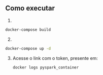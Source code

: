 ## Como executar

1. 

   ```bash
   docker-compose build
   ```

2. 

   ```bash
   docker-compose up -d
   ```

3. Acesse o link com o token, presente em:

   ```bash
   docker logs pyspark_container
   ```

